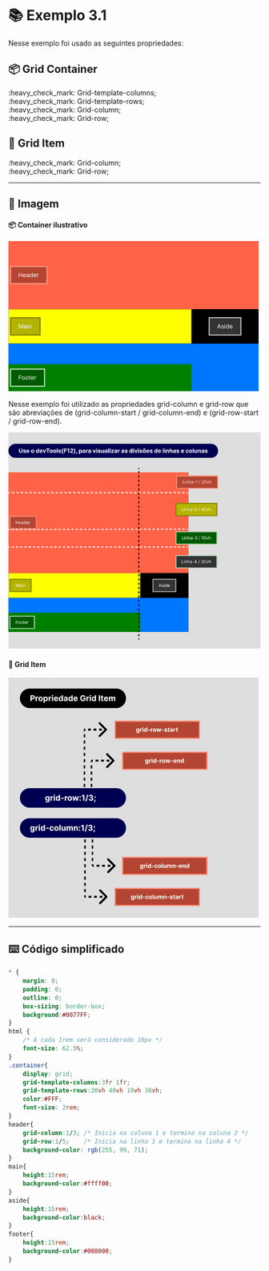 # :books: Exemplo 3.1

<p>Nesse exemplo foi usado as seguintes propriedades:</p>

## :package: Grid Container
<p>    
    :heavy_check_mark: Grid-template-columns;<br>
    :heavy_check_mark: Grid-template-rows;<br>          
    :heavy_check_mark: Grid-column;<br>    
    :heavy_check_mark: Grid-row;<br>    
</p>

## :pencil: Grid Item

<p>        
    :heavy_check_mark: Grid-column;<br>    
    :heavy_check_mark: Grid-row;<br>    
</p>

---

## :art: Imagem 

#### :package: Container ilustrativo

<img alt="container" src="./../img/img-3-ex.png">
<p>Nesse exemplo foi utilizado as propriedades grid-column e grid-row que são abreviações de (grid-column-start / grid-column-end) e (grid-row-start / grid-row-end).</p>
<img alt="container" src="./../img/img-ex-03.2.png">

#### :pencil: Grid Item
<img alt="container" src="./../img/img-ex-4.2.png">

---

## :keyboard: Código simplificado

```css
* {
    margin: 0;
    padding: 0;
    outline: 0;
    box-sizing: border-box;
    background:#0077FF;    
}
html {
    /* A cada 1rem será considerado 10px */
    font-size: 62.5%;
}
.container{
    display: grid;
    grid-template-columns:3fr 1fr;
    grid-template-rows:20vh 40vh 10vh 30vh;   
    color:#FFF;
    font-size: 2rem;
}
header{
    grid-column:1/3; /* Inicia na coluna 1 e termina na coluna 2 */    
    grid-row:1/5;    /* Inicia na linha 1 e termina na linha 4 */
    background-color: rgb(255, 99, 71);          
}
main{
    height:15rem;    
    background-color:#ffff00;    
}
aside{
    height:15rem;
    background-color:black;    
}
footer{    
    height:15rem;
    background-color:#008000;
}
    
```